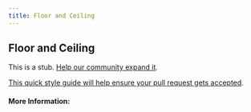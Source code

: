```yaml
---
title: Floor and Ceiling
---
```


## Floor and Ceiling

This is a stub. [Help our community expand it](https://github.com/freeCodeCamp/guide-articles/tree/master/articles/Math/Functions/Floor-And-Ceiling/index.md).

[This quick style guide will help ensure your pull request gets accepted](https://github.com/freeCodeCamp/guide-articles/blob/master/README.md).

<!-- The article goes here, in GitHub-flavored Markdown. Feel free to add YouTube videos, images, and CodePen/JSBin embeds  -->

#### More Information:
<!-- Please add any articles you think might be helpful to read before writing the article -->


